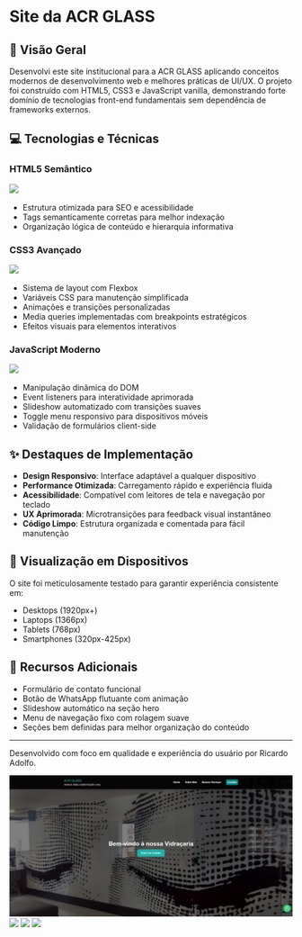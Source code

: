 # Site da ACR GLASS

## 🚀 Visão Geral

Desenvolvi este site institucional para a ACR GLASS aplicando conceitos modernos de desenvolvimento web e melhores práticas de UI/UX. O projeto foi construído com HTML5, CSS3 e JavaScript vanilla, demonstrando forte domínio de tecnologias front-end fundamentais sem dependência de frameworks externos.

## 💻 Tecnologias e Técnicas

### HTML5 Semântico
<img src="https://img.shields.io/badge/HTML5-E34F26?style=for-the-badge&logo=html5&logoColor=white"/>

- Estrutura otimizada para SEO e acessibilidade
- Tags semanticamente corretas para melhor indexação
- Organização lógica de conteúdo e hierarquia informativa

### CSS3 Avançado
<img src="https://img.shields.io/badge/CSS3-1572B6?style=for-the-badge&logo=css3&logoColor=white"/>

- Sistema de layout com Flexbox
- Variáveis CSS para manutenção simplificada
- Animações e transições personalizadas
- Media queries implementadas com breakpoints estratégicos
- Efeitos visuais para elementos interativos

### JavaScript Moderno
<img src="https://img.shields.io/badge/JavaScript-F7DF1E?style=for-the-badge&logo=javascript&logoColor=black"/>

- Manipulação dinâmica do DOM
- Event listeners para interatividade aprimorada
- Slideshow automatizado com transições suaves
- Toggle menu responsivo para dispositivos móveis
- Validação de formulários client-side

## ✨ Destaques de Implementação

- **Design Responsivo**: Interface adaptável a qualquer dispositivo
- **Performance Otimizada**: Carregamento rápido e experiência fluida
- **Acessibilidade**: Compatível com leitores de tela e navegação por teclado
- **UX Aprimorada**: Microtransições para feedback visual instantâneo
- **Código Limpo**: Estrutura organizada e comentada para fácil manutenção

## 📱 Visualização em Dispositivos

O site foi meticulosamente testado para garantir experiência consistente em:
- Desktops (1920px+)
- Laptops (1366px)
- Tablets (768px)
- Smartphones (320px-425px)

## 🔧 Recursos Adicionais

- Formulário de contato funcional
- Botão de WhatsApp flutuante com animação
- Slideshow automático na seção hero
- Menu de navegação fixo com rolagem suave
- Seções bem definidas para melhor organização do conteúdo

---

Desenvolvido com foco em qualidade e experiência do usuário por Ricardo Adolfo.

<img src="https://github.com/ric-adolfo/Site-Vidra-aria/blob/main/assets/img%20home.jpg?raw=true"/>

<img src="https://github.com/ric-adolfo/Novo-Site-Vidra-aria/blob/main/assets/img%20sobre%20%20nos.jpg?raw=true"/>

<img src="https://github.com/ric-adolfo/Novo-Site-Vidra-aria/blob/main/assets/img%20nosso%20servi%C3%A7os.jpg?raw=true"/>

<img src="https://github.com/ric-adolfo/Novo-Site-Vidra-aria/blob/main/assets/img%20contato.jpg?raw=true"/>
